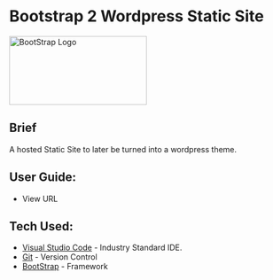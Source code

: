 # Bootstrap 2 Wordpress Static Site
<img src="https://www.drupal.org/files/project-images/bootstrap-stack.png" height="124" width="248" alt="BootStrap Logo"/>

## Brief
A hosted Static Site to later be turned into a wordpress theme.

## User Guide:
* View URL

## Tech Used:
* [Visual Studio Code](https://code.visualstudio.com/) - Industry Standard IDE.
* [Git](https://git-scm.com/) - Version Control
* [BootStrap](https://getbootstrap.com/) - Framework

